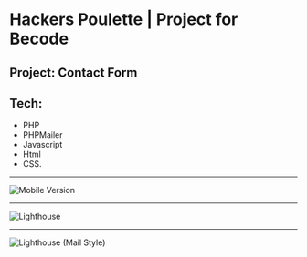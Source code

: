 # Hackers Poulette | Project for Becode

## Project: Contact Form 

## Tech: 
* PHP
* PHPMailer
* Javascript 
* Html
* CSS.        
---
![Mobile Version](https://i.ibb.co/x8pdz5s/hackerspoulette.png)


---

![Lighthouse](https://i.ibb.co/jZL4rhb/100.png) 


---

![Lighthouse](https://i.ibb.co/kx6DtK7/Mail.png) (Mail Style)
